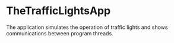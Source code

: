 # TheTrafficLightsApp
The application simulates the operation of traffic lights and shows communications between program threads.

